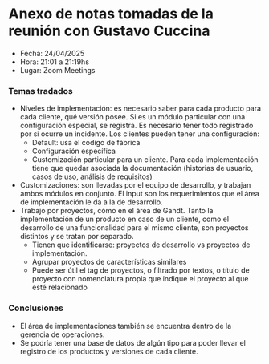 # Anexo de notas tomadas de la reunión con Gustavo Cuccina

* Fecha: 24/04/2025
* Hora: 21:01 a 21:19hs
* Lugar: Zoom Meetings


### Temas tradados
* Niveles de implementación: es necesario saber para cada producto para cada cliente, qué versión posee. Si es un 
módulo particular con una configuración especial, se registra. Es necesario tener todo registrado por si ocurre un 
incidente. Los clientes pueden tener una configuración:
  * Default: usa el código de fábrica
  * Configuración específica
  * Customización particular para un cliente. Para cada implementación tiene que quedar asociada la documentación 
(historias de usuario, casos de uso, análisis de requisitos)
* Customizaciones: son llevadas por el equipo de desarrollo, y trabajan ambos módulos en conjunto. El input son los 
requerimientos que el área de implementación le da a la de desarrollo.
* Trabajo por proyectos, cómo en el área de Gandt. Tanto la implementación de un producto en caso de un cliente, 
como el desarrollo de una funcionalidad para el mismo cliente, son proyectos distintos y se tratan por separado.
  * Tienen que identificarse: proyectos de desarrollo vs proyectos de implementación.
  * Agrupar proyectos de características similares
  * Puede ser útil el tag de proyectos, o filtrado por textos, o título de proyecto con nomenclatura propia que indique 
el proyecto al que esté relacionado



### Conclusiones
* El área de implementaciones también se encuentra dentro de la gerencia de operaciones.
* Se podría tener una base de datos de algún tipo para poder llevar el registro de los productos y versiones de cada 
cliente.

